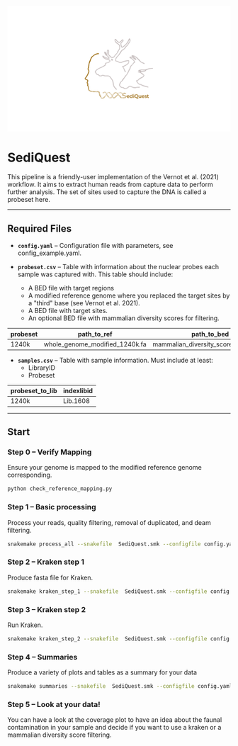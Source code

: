 
![Pipeline diagram](SediQuest.png)

# SediQuest

This pipeline is a friendly-user implementation of the Vernot et al. (2021) workflow. It aims to extract human reads from capture data to perform further analysis. The set of sites used to capture the DNA is called a probeset here.

---

## Required Files

- **`config.yaml`** – Configuration file with parameters, see config_example.yaml.

- **`probeset.csv`** – Table with information about the nuclear probes each sample was captured with. 
This table should include:
  - A BED file with target regions
  - A modified reference genome where you replaced the target sites by a "third" base (see Vernot et al. 2021).
  - A BED file with target sites.
  - An optional BED file with mammalian diversity scores for filtering.

| probeset   | path_to_ref | path_to_bed    | path_to_control     |
|--------|-----|-------------|-------------|
| 1240k  | whole_genome_modified_1240k.fa  | mammalian_diversity_score_1240k.bed      | 1240k.bed    |

- **`samples.csv`** – Table with sample information. Must include at least:
  - LibraryID
  - Probeset
  
| probeset_to_lib   | indexlibid  | 
|--------|-----|
| 1240k  | Lib.1608   |

---

## Start

### Step 0 – Verify Mapping
Ensure your genome is mapped to the modified reference genome corresponding.

```bash
python check_reference_mapping.py  
```

### Step 1 – Basic processing 
Process your reads, quality filtering, removal of duplicated, and deam filtering.

```bash
snakemake process_all --snakefile  SediQuest.smk --configfile config.yaml --cores 25
```

### Step 2 – Kraken step 1 
Produce fasta file for Kraken.

```bash
snakemake kraken_step_1 --snakefile  SediQuest.smk --configfile config.yaml --cores 25
```

### Step 3 – Kraken step 2
Run Kraken.

```bash
snakemake kraken_step_2 --snakefile  SediQuest.smk --configfile config.yaml --cores 25
```

### Step 4 – Summaries
Produce a variety of plots and tables as a summary for your data

```bash
snakemake summaries --snakefile  SediQuest.smk --configfile config.yaml --cores 25
```

### Step 5 – Look at your data!
You can have a look at the coverage plot to have an idea about the faunal contamination in your sample and decide if you want to use a kraken or a mammalian diversity score filtering. 



